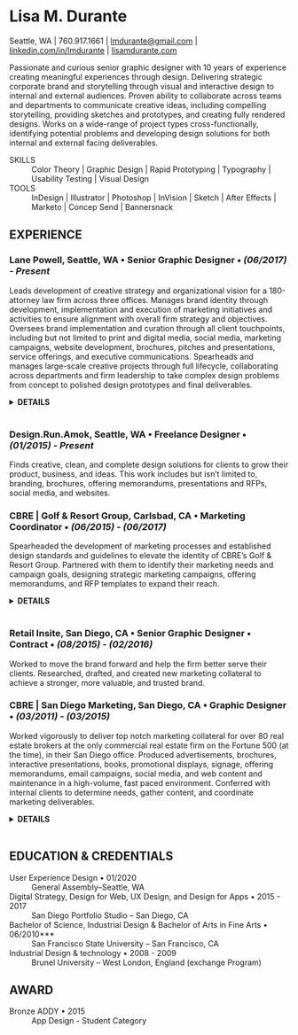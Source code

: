 # Lisa M. Durante


Seattle, WA | 760.917.1661 | [lmdurante@gmail.com](mailto:lmdurante@gmail.com) | [linkedin.com/in/lmdurante](https://www.linkedin.com/in/lmdurante) | [lisamdurante.com](https://www.lisamdurante.com)

Passionate and curious senior graphic designer with 10 years of experience creating meaningful experiences through design. Delivering strategic corporate brand and storytelling through visual and interactive design to internal and external audiences. Proven ability to collaborate across teams and departments to communicate creative ideas, including compelling storytelling, providing sketches and prototypes, and creating fully rendered designs. Works on a wide-range of project types cross-functionally, identifying potential problems and developing design solutions for both internal and external facing deliverables.

<dl>
   <dt>SKILLS</dt>
   <dd>Color Theory | Graphic Design | Rapid Prototyping | Typography | Usability Testing | Visual Design</dd>
  
   <dt>TOOLS</dt>
   <dd>InDesign | Illustrator | Photoshop | InVision | Sketch | After Effects | Marketo | Concep Send | Bannersnack</dd>
 </dl>


## EXPERIENCE

### Lane Powell, Seattle, WA • Senior Graphic Designer • *(06/2017) - Present*
Leads development of creative strategy and organizational vision for a 180-attorney law firm across three offices. Manages brand identity through development, implementation and execution of marketing initiatives and activities to ensure alignment with overall firm strategy and objectives. Oversees brand implementation and curation through all client touchpoints, including but not limited to print and digital media, social media, marketing campaigns, website development, brochures, pitches and presentations, service offerings, and executive communications. Spearheads and manages large-scale creative projects through full lifecycle, collaborating across departments and firm leadership to take complex design problems from concept to polished design prototypes and final deliverables.
<details>
<summary><strong>DETAILS</strong></summary>
  <ul>
    <li>Worked on sourcing and managed production and implementation of Marketo, a marketing automation tool</li>
      <ul>
        <li>Worked exclusively to develop emails, landing pages, forms, and flows for both internal and external events and email communications.</li>
        <li>Partnered in development and presentation of  training the department on the tool</li>
      </ul>
   <li>Continue to work and oversee website improvements; conducting research, creating prototypes, leading testing, managing deadlines, and pushing vendor delivery to control costs.</li>
      <ul>
        <li>Create and present prototypes and specs for extensive design and function changes across the platform and lead user testing on those changes.</li>
        <li>Developed major alterations to Word and PDF outputs and worked extensively with the vendor on implementation and performed rigorous testing to ensure functionality.</li>
      </ul>
    <li>Led the creative development of the firm's annual Labor & Employment Seminar through the adaptation of live in-person event to 9-week webinar series</li>
      <ul>
        <li>Created all marketing collateral, utilized across seven different platforms.</li>
        <li>Drove content curation, collaboration, and deadlines across multiple departments. </li>
        <li>Adapted previous process to accommodate the need to go digital and worked in new technologies to build out new landing pages to increase accessibility and reach of product.</li>
        </ul>
    <li>Through creative storytelling and design, developed interactive and comprehensive visual journey of firmwide OKR initiative to build understanding and awareness of the process.</li>
    <li>Named <strong>Subject Matter Expert (SME) on all visual design and external client marketing collateral</strong>, positioning the firm to output polished and consistent deliverables across all channels. Including but not limited to:</li>
    <ul>
      <li>PowerPoint trainings and internal intranet PowerPoint resource center</li>
      <li>Templatized RFPS and pitches</li>
      <li>Marketo emails, landing pages, and forms</li>
      <li>Website team practice pages and attorney profile pages Word and PDF outputs</li>
    </ul>
    <li><strong>Promoted to Senior Graphic Designer December 2019</strong> after serving as Graphic Designer for two years.</li>
 </ul>
</details>
<br>


### Design.Run.Amok, Seattle, WA • Freelance Designer • *(01/2015) - Present*
Finds creative, clean, and complete design solutions for clients to grow their product, business, and ideas. This work includes but isn’t limited to, branding, brochures, offering memorandums, presentations and RFPs, social media, and websites. 

### CBRE | Golf & Resort Group, Carlsbad, CA • Marketing Coordinator • *(06/2015) - (06/2017)*
Spearheaded the development of marketing processes and established design standards and guidelines to elevate the identity of CBRE’s Golf & Resort Group. Partnered with them to identify their marketing needs and campaign goals, designing strategic marketing campaigns, offering memorandums, and RFP templates to expand their reach.
<details>
<summary><strong>DETAILS</strong></summary>
  <ul>
    <li>Coordinated and built team pages on new corporate website platform, engaging with upper-level marketing individuals to ensure the team, our properties, and our business were being presented in the best way.</li>
     <li>Improved marketing production process through development and implementation of unique and sustainable templates for RFPs and  social media, aiding in not only streamlining the process but also strengthening the brand through consistency and high-level deliverables.</li>
     <li>Produced branding plan and guidelines with unique specialty identity within and in adherence to existing corporate branding that included team brochure, specialty brochures, logos, evergreen graphics and infographics, RFP PowerPoint template, and social media templates.</li>
  </ul>
</details>
<br>


### Retail Insite, San Diego, CA • Senior Graphic Designer • Contract • *(08/2015) - (02/2016)*
Worked to move the brand forward and help the firm better serve their clients. Researched, drafted, and created new marketing collateral to achieve a stronger, more valuable, and trusted brand.

### CBRE | San Diego Marketing, San Diego, CA • Graphic Designer • *(03/2011) - (03/2015)*
Worked vigorously to deliver top notch marketing collateral for over 80 real estate brokers at the only commercial real estate firm on the Fortune 500 (at the time), in their San Diego office. Produced advertisements, brochures, interactive presentations, books, promotional displays, signage, offering memorandums, email campaigns, social media, and web content and maintenance in a high-volume, fast paced environment. Conferred with internal clients to determine needs, gather content, and coordinate marketing deliverables.
<details>
<summary><strong>DETAILS</strong></summary>
  <ul>
    <li>Received **Team Player of the Year in 2012 and 2015**, which is awarded to the staff member who exceeds expectations in the performance of daily responsibilities, while demonstrating the valued qualities of customer service, teamwork, and dependability.</li>
     <li>Taught myself how to create Interactive SWF presentations and pitches and was the only person on the team who could.</li>
     <li>Conducted trainings on the Adobe Creative Suite and created training sheets for staff on InDesign, printing production, email blasts, and interactive files</li>
  </ul>
</details>
<br>


## EDUCATION & CREDENTIALS
<dl>
  <dt>User Experience Design • 01/2020</dt>
  <dd>General Assembly–Seattle, WA</dt>

  <dt>Digital Strategy, Design for Web, UX Design, and Design for Apps • 2015 - 2017</dt>
  <dd>San Diego Portfolio Studio – San Diego, CA</dd>

  <dt>Bachelor of Science, Industrial Design & Bachelor of Arts in Fine Arts • 06/2010***</dt>
  <dd>San Francisco State University – San Francisco, CA</dd>

  <dt>Industrial Design & technology • 2008 - 2009</dt>
  <dd>Brunel University – West London, England (exchange Program)</dd>
</dl>

## AWARD
<dl>
  <dt>Bronze ADDY • 2015</dt>
  <dd>App Design - Student Category</dd>
</dl>
